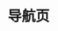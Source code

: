 ---
home: true
title: 导航页
heroText: false
tagline: false
starter:
  - title: "客户端 SDK"
    desc: "从下面的列表中选择合适你的 SDK 构建即时通讯应用，点击“快速开始”按钮将引导你在 30 分钟内实现即时通讯消息收发。"
    platform:
      - icon: /sdk/android.svg
        link: /docs/sdk/android/quickstart.html
        text: Android
        desc: "学习使用 Android SDK 构建即时通讯的 Android 应用程序。"
      - icon: /sdk/iOS.svg
        link: /docs/sdk/ios/quickstart.html
        text: iOS 
        desc: "学习使用 iOS SDK 构建即时通讯的 iOS 应用程序。"
      - icon: /sdk/web.svg
        link: /docs/sdk/web/quickstart.html
        text: Web
        desc: "学习使用 Web SDK 构建即时通讯的 Web 应用程序。"
      - icon: /sdk/applet.svg
        link: /docs/sdk/applet/wechat.html
        text: 小程序
        desc: "学习使用小程序 SDK 构建即时通讯的小程序。"
      - icon: /sdk/harmonyos.svg
        link: /docs/sdk/harmonyos/quickstart.html
        text: HarmonyOS 
        desc: "学习使用 HarmonyOS SDK 构建即时通讯的 HarmonyOS 应用程序。"
      - icon: /sdk/flutter.svg
        link: /docs/sdk/flutter/quickstart.html
        text: Flutter
        desc: "学习使用 Flutter SDK 构建即时通讯的 跨平台 应用程序。"
      - icon: /sdk/react.svg
        link: /docs/sdk/react-native/quickstart.html
        text: React Native
        desc: "学习使用 React-Native SDK 构建即时通讯的 跨平台 应用程序。"
      - icon: /sdk/unity.svg
        link: /docs/sdk/unity/quickstart.html
        text: Unity
        desc: "学习使用 Unity SDK 构建即时通讯的 跨平台 应用程序。"
      - icon: /sdk/windows.svg
        link: /docs/sdk/windows/quickstart.html
        text: Windows  
        desc: "学习使用 Windows SDK 构建即时通讯的 Windows 应用程序。"
  - title: "客户端 UIKit"
    desc: "从下面的列表中选择合适你的 UIKIT 构建即时通讯应用，点击“快速开始”按钮将引导你在 30 分钟内实现即时通讯应用。"
    platform:
      - icon: /sdk/android.svg
        link: /docs/uikit/chatuikit/android/chatuikit_overview.html
        text: Android
        desc: "学习使用 Android UIKit 构建即时通讯的 Android 应用程序。"
      - icon: /sdk/iOS.svg
        link: /docs/uikit/chatuikit/ios/chatuikit_overview.html
        text: iOS 
        desc: "学习使用 iOS UIKit 构建即时通讯的 iOS 应用程序。"
      - icon: /sdk/web.svg
        link: /docs/uikit/chatuikit/web/chatuikit_overview.html
        text: Web
        desc: "学习使用 Web UIKit 构建即时通讯的 Web 应用程序。"
      - icon: /sdk/flutter.svg
        link: /docs/uikit/chatuikit/flutter/chatuikit_overview.html
        text: Flutter
        desc: "学习使用 Flutter UIKit 构建即时通讯的 跨平台 应用程序。"
      - icon: /sdk/react.svg
        link: /docs/uikit/chatuikit/react-native/chatuikit_overview.html
        text: React Native
        desc: "学习使用 React-Native UIKit 构建即时通讯的 跨平台 应用程序。"
  - title: "服务端 API"
    desc: "从下面的列表中选择合适你的 SDK 构建即时通讯应用，点击“快速开始”按钮将引导你在 30 分钟内实现即时通讯消息收发。"
    platform:
      - icon: /sdk/rest.svg
        link: /docs/sdk/server-side/overview.html
        text: REST
        desc: "学习使用 Restful API 构建即时通讯的应用服务。"
      - icon: ""
        link: ""
        text: ""
        desc: ""
      - icon: ""
        link: ""
        text: ""
        desc: ""
      - icon: ""
        link: ""
        text: ""
        desc: ""
projects:
  - title: 示例教程
    desc: "从下面的系列教程中进行选择，获取实现功能的分步指导。"
    contexts:
      - title: "如何使用 React JS 构建聊天应用"
        desc: "学习使用 JavaScript SDK 构建实时互动的Web 应用程序。"
      - title: "如何使用 React JS 构建聊天应用"
        desc: "学习使用 JavaScript SDK 构建实时互动的Web 应用程序。"
      - title: ""
        desc: ""
  - title: 解决方案
    desc: "从下面的系列教程中进行选择，获取实现功能的分步指导。"
    contexts:
      - title: "AIGC 解决方案"
        desc: "学习使用 JavaScript SDK 构建实时互动的Web 应用程序。"
      - title: "超级社区"
        desc: "学习使用 JavaScript SDK 构建实时互动的Web 应用程序。"
      - title: "AIGC 解决方案"
        desc: "学习使用 JavaScript SDK 构建实时互动的Web 应用程序。"
---